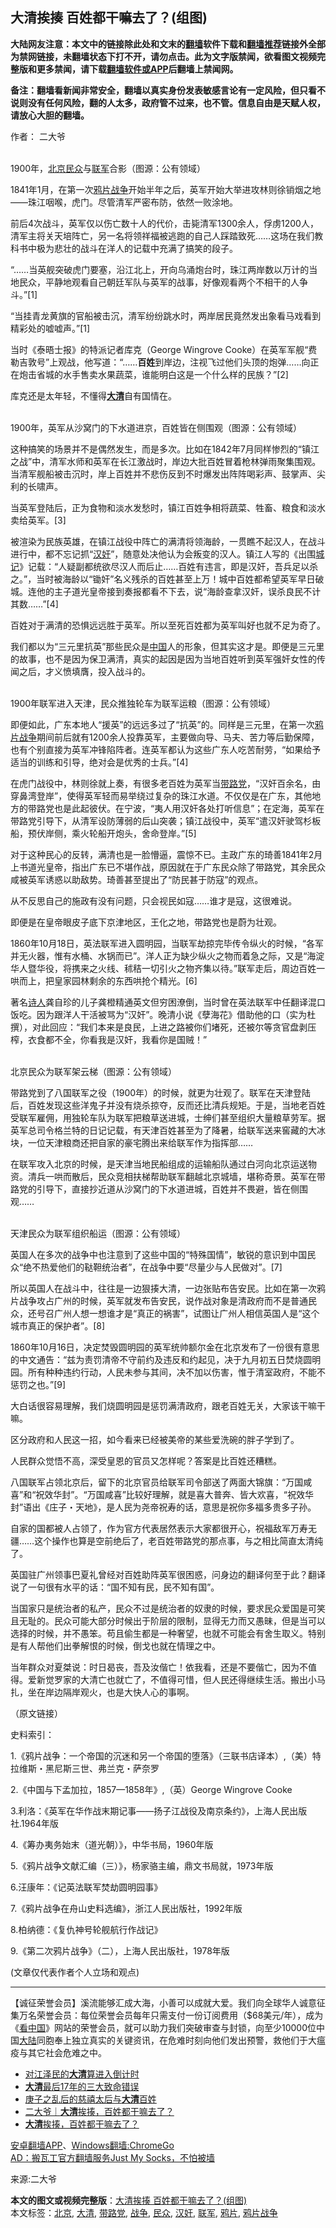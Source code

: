  <h2>大清挨揍 百姓都干嘛去了？(组图)</h2> <p class="notice"><b>大陆网友注意：本文中的链接除此处和文末的<a href="https://github.com/bannedbook/fanqiang" >翻墙</a>软件下载和<a href="https://github.com/killgcd/justmysocks/blob/master/README.md">翻墙推荐</a>链接外全部为禁网链接，未翻墙状态下打不开，请勿点击。此为文字版禁闻，欲看图文视频完整版和更多禁闻，请下载<a href="https://github.com/bannedbook/fanqiang">翻墙软件或APP</a>后翻墙上禁闻网。</p><p>备注：翻墙看新闻非常安全，翻墙以真实身份发表敏感言论有一定风险，但只看不说则没有任何风险，翻的人太多，政府管不过来，也不管。信息自由是天赋人权，请放心大胆的翻墙。</b></p>  <div class="entry"> <p>作者： 二大爷</p> <p><br />1900年，<a href="https://www.bannedbook.org/bnews/tag/%e5%8c%97%e4%ba%ac/" class="st_tag internal_tag" rel="tag" title="标签 北京 下的日志">北京</a><a href="https://www.bannedbook.org/bnews/tag/%E6%B0%91%E4%BC%97/" class="st_tag internal_tag" rel="tag" title="标签 民众 下的日志">民众</a>与<a href="https://www.bannedbook.org/bnews/tag/%e8%81%94%e5%86%9b/" class="st_tag internal_tag" rel="tag" title="标签 联军 下的日志">联军</a>合影（图源：公有领域） </p> <p>1841年1月，在第一次<a href="https://www.bannedbook.org/bnews/tag/%E9%B8%A6%E7%89%87%E6%88%98%E4%BA%89/" class="st_tag internal_tag" rel="tag" title="标签 鸦片战争 下的日志">鸦片战争</a>开始半年之后，英军开始大举进攻林则徐销烟之地&mdash;&mdash;珠江咽喉，虎门。尽管清军严密布防，依然一败涂地。 </p> <p>前后4次战斗，英军仅以伤亡数十人的代价，击毙清军1300余人，俘虏1200人，清军主将关天培阵亡，另一名将领祥福被逃跑的自己人踩踏致死&hellip;&hellip;这场在我们教科书中极为悲壮的战斗在洋人的记载中充满了搞笑的段子。</p> <p>“&hellip;&hellip;当英舰突破虎门要塞，沿江北上，开向乌涌炮台时，珠江两岸数以万计的当地民众，平静地观看自己朝廷军队与英军的战事，好像观看两个不相干的人争斗。”[1]</p> <p>“当挂青龙黄旗的官船被击沉，清军纷纷跳水时，两岸居民竟然发出象看马戏看到精彩处的嘘嘘声。”[1]</p> <p>当时《泰晤士报》的特派记者库克（George Wingrove Cooke）在英军军舰“费勒吉敦号”上观战，他写道：“&hellip;&hellip;<strong>百姓</strong>到岸边，注视飞过他们头顶的炮弹&hellip;&hellip;向正在炮击省城的水手售卖水果蔬菜，谁能明白这是一个什么样的民族？”[2]</p> <p>库克还是太年轻，不懂得<strong><a href="https://www.bannedbook.org/bnews/tag/%e5%a4%a7%e6%b8%85/" class="st_tag internal_tag" rel="tag" title="标签 大清 下的日志">大清</a></strong>自有国情在。</p> <p><br />1900年，英军从沙窝门的下水道进京，百姓皆在侧围观（图源：公有领域）</p> <p>这种搞笑的场景并不是偶然发生，而是多次。比如在1842年7月同样惨烈的“镇江之战”中，清军水师和英军在长江激战时，岸边大批百姓冒着枪林弹雨聚集围观。当清军舰船被击沉时，岸上百姓并不悲伤反到不时爆发出阵阵喝彩声、鼓掌声、尖利的长啸声。</p> <p>当英军登陆后，正为食物和淡水发愁时，镇江百姓争相将蔬菜、牲畜、粮食和淡水卖给英军。[3]</p> <p>被渲染为民族英雄，在镇江战役中阵亡的满清将领海龄，一贯瞧不起汉人，在战斗进行中，都不忘记抓“<a href="https://www.bannedbook.org/bnews/tag/%E6%B1%89%E5%A5%B8/" class="st_tag internal_tag" rel="tag" title="标签 汉奸 下的日志">汉奸</a>”，随意处决他认为会叛变的汉人。镇江人写的《出围<span class='wp_keywordlink'><a href="https://www.bannedbook.org/forum2/topic1269.html" title="城记" target="_blank">城记</a></span>》记载：“人疑副都统欲尽汉人而后止&hellip;&hellip;百姓有违言，即是汉奸，吾兵足以杀之。”，当时被海龄以“锄奸”名义残杀的百姓甚至上万！城中百姓都希望英军早日破城。连他的主子道光皇帝接到奏报都看不下去，说“海龄查拿汉奸，误杀良民不计其数&hellip;&hellip;”[4]</p>  <p>百姓对于满清的恐惧远远胜于英军。所以至死百姓都为英军叫好也就不足为奇了。</p> <p>我们都以为“三元里抗英”那些民众是<span class='wp_keywordlink_affiliate'><a href="https://www.bannedbook.org/" title="中国" target="_blank">中国</a></span>人的形象，但其实这才是。即便是三元里的故事，也不是因为保卫满清，真实的起因是因为当地百姓听到英军强奸女性的传闻之后，才义愤填膺，投入战斗的。</p> <p><br />1900年联军进入天津，民众推独轮车为联军运粮（图源：公有领域）</p> <p>即便如此，广东本地人“援英”的远远多过了“抗英”的。同样是三元里，在第一次<a href="https://www.bannedbook.org/bnews/tag/%e9%b8%a6%e7%89%87/" class="st_tag internal_tag" rel="tag" title="标签 鸦片 下的日志">鸦片</a><a href="https://www.bannedbook.org/bnews/tag/%E6%88%98%E4%BA%89/" class="st_tag internal_tag" rel="tag" title="标签 战争 下的日志">战争</a>期间前后就有1200余人投靠英军，主要做向导、马夫、苦力等后勤保障，也有个别直接为英军冲锋陷阵者。连英军都认为这些广东人吃苦耐劳，“如果给予适当的训练和引导，绝对会是优秀的士兵。”[4]</p> <p>在虎门战役中，林则徐就上奏，有很多老百姓为英军当<a href="https://www.bannedbook.org/bnews/tag/%e5%b8%a6%e8%b7%af%e5%85%9a/" class="st_tag internal_tag" rel="tag" title="标签 带路党 下的日志">带路党</a>，“汉奸百余名，由穿鼻湾登岸”，使得英军轻而易举绕过复杂的珠江水道。不仅仅是在广东，其他地方的带路党也是此起彼伏。在宁波，“夷人用汉奸各处打听信息”；在定海，英军在带路党引导下，从清军设防薄弱的后山突袭；镇江战役中，英军“遣汉奸驶驾杉板船，预伏岸侧，乘火轮船开炮头，舍命登岸。”[5]</p> <p>对于这种民心的反转，满清也是一脸懵逼，震惊不已。主政广东的琦善1841年2月上书道光皇帝，指出广东已不堪作战，原因就在于广东民众除了带路党，其余民众咸被英军诱惑以助敌势。琦善甚至提出了“防民甚于防寇”的观点。</p> <p>从不反思自己的施政有没有问题，只会视民如寇&hellip;&hellip;谁才是寇，这很难说。</p> <p>即便是在皇帝眼皮子底下京津地区，王化之地，带路党也是蔚为壮观。</p> <p>1860年10月18日，英法联军进入圆明园，当联军劫掠完毕传令纵火的时候，“各军并无火器，惟有水桶、水锅而已”。洋人正为缺少纵火之物而着急之际，又是“海淀华人暨华役，将携来之火线、秫秸一切引火之物齐集以待。”联军走后，周边百姓一哄而上，把皇家园林剩余的东西哄抢个精光。[6]</p> <p>著名<span class='wp_keywordlink'><a href="https://www.bannedbook.org/forum11/topic295.html" title="禁片：诗人的悲歌" target="_blank">诗人</a></span>龚自珍的儿子龚橙精通英文但穷困潦倒，当时曾在英法联军中任翻译混口饭吃。因为跟洋人干活被骂为“汉奸”。晚清小说《孽海花》借助他的口（实为杜撰），对此回应：“我们本来是良民，上进之路被你们堵死，还被尔等贪官盘剥压榨，衣食都不全，你看我是汉奸，我看你是国贼！”</p> <p><br />北京民众为联军架云梯（图源：公有领域）</p> <p>带路党到了八国联军之役（1900年）的时候，就更为壮观了。联军在天津登陆后，百姓发现这些洋鬼子并没有烧杀掠夺，反而还比清兵规矩。于是，当地老百姓受联军雇佣，用独轮车队为联军把粮草送进城，士绅们甚至组织大量粮草劳军。据英军总司令格兰特的日记记载，有天津百姓甚至为了降暑，给联军送来窖藏的大冰块，一位天津粮商还把自家的豪宅腾出来给联军作为指挥部&hellip;&hellip;</p>  <p>在联军攻入北京的时候，是天津当地民船组成的运输船队通过白河向北京运送物资。清兵一哄而散后，民众竞相扶梯帮助联军翻越北京城墙，堪称奇景。英军在带路党的引导下，直接抄近道从沙窝门的下水道进城，百姓并不畏避，皆在侧围观&hellip;&hellip;</p> <p><br />天津民众为联军组织船运（图源：公有领域）</p> <p>英国人在多次的战争中也注意到了这些中国的“特殊国情”，敏锐的意识到中国民众“绝不热爱他们的鞑靼统治者”，在战争中要“尽量少与人民做对”。[7]</p> <p>所以英国人在战斗中，往往是一边狠揍大清，一边张贴布告安民。比如在第一次鸦片战争攻占广州的时候，英军就发布告安民，说作战对象是清政府而不是普通民众，还号召广州人想一想谁才是“真正的祸害”，试图让广州人相信英国人是“这个城市真正的保护者”。[8]</p> <p>1860年10月16日，决定焚毁圆明园的英军统帅额尔金在北京发布了一份很有意思的中文通告：“兹为责罚清帝不守前约及违反和约起见，决于九月初五日焚烧圆明园。所有种种违约行动，人民未参与其间，决不加以伤害，惟于清室政府，不能不惩罚之也。”[9]</p> <p>大白话很容易理解，我们烧圆明园是惩罚满清政府，跟老百姓无关，大家该干嘛干嘛。</p> <p>区分政府和人民这一招，如今看来已经被美帝的某些爱洗碗的胖子学到了。</p> <p>人民群众觉悟不高，深受皇恩的官员又怎样呢？答案是比百姓还糟糕。</p> <p>八国联军占领北京后，留下的北京官员给联军司令部送了两面大锦旗：“万国咸喜”和“祝效华封”。“万国咸喜”比较好理解，就是喜大普奔、皆大欢喜，“祝效华封”语出《庄子・天地》，是人民为尧帝祝寿的话，意思是祝你多福多贵多子孙。</p> <p>自家的国都被人占领了，作为官方代表居然表示大家都很开心，祝福敌军万寿无疆&hellip;&hellip;这个操作也算是空前绝后了，老百姓带路党的那点事，与之相比简直太清纯了。</p> <p>英国驻广州领事巴夏礼曾经对百姓助阵英军很困惑，问身边的翻译何至于此？翻译说了一句很有水平的话：“国不知有民，民不知有国”。</p> <p>当国家只是统治者的私产，民众不过是统治者的奴隶的时候，要求民众爱国是可笑且无耻的。民众可能大部分时候出于阶层的限制，显得无力而又愚昧，但是当可以选择的时候，并不愚笨。苟且偷生都是一种奢望，也就不可能会有舍生取义。特别是有人帮他们出拳解恨的时候，倒戈也就在情理之中。</p>  <p>当年群众对夏桀说：时日曷丧，吾及汝偕亡！依我看，还是不要偕亡，因为不值得。爱新觉罗家的大清亡也就亡了，不值得可惜，但人民还得继续生活。搬出小马扎，坐在岸边隔岸观火，也是大快人心的事啊。</p> <p>（原文链接）</p> <p>史料索引：</p> <p>1.《鸦片战争：一个帝国的沉迷和另一个帝国的堕落》（三联书店译本）,（美）特拉维斯・黑尼斯三世、弗兰克・萨奈罗</p> <p>2.《中国与下孟加拉，1857&mdash;1858年》,（英）George Wingrove Cooke</p> <p>3.利洛：《英军在华作战末期记事&mdash;&mdash;扬子江战役及南京条约》，上海人民出版社.1964年版</p> <p>4.《筹办夷务始末（道光朝）》，中华书局，1960年版</p> <p>5.《鸦片战争文献汇编（三）》，杨家骆主编，鼎文书局就，1973年版</p> <p>6.汪康年：《记英法联军焚劫圆明园事》</p> <p>7.《鸦片战争在舟山史料选编》，浙江人民出版社，1992年版</p> <p>8.柏纳德：《复仇神号轮舰航行作战记》</p> <p>9.《第二次鸦片战争》（二），上海人民出版社，1978年版</p>  <p>(文章仅代表作者个人立场和观点)</p> <p><hr width=100% >【诚征荣誉会员】溪流能够汇成大海，小善可以成就大爱。我们向全球华人诚意征集万名荣誉会员：每位荣誉会员每年只需支付一份订阅费用（$68美元/年），成为《<span class='wp_keywordlink_affiliate'><a href="https://www.secretchina.com/" title="看中国" target="_blank">看中国</a></span>》网站的荣誉会员，就可以助力我们突破审查与封锁，向至少10000位中国<span class='wp_keywordlink_affiliate'><a href="https://www.bannedbook.org/" title="大陆" target="_blank">大陆</a></span>同胞奉上独立真实的关键资讯，在危难时刻向他们发出预警，救他们于大瘟疫与其它社会危难之中。<center> </center> </p> <ul class='op-related-articles' title='相关阅读'> <li><a href='https://www.bannedbook.org/bnews/comments/20200505/1370289.html' target='_blank'>对江泽民的<b>大清</b>算进入倒计时</a></li> <li><a href='https://www.bannedbook.org/bnews/comments/20200501/1370195.html' target='_blank'><b>大清</b>最后17年的三大致命错误</a></li> <li><a href='https://www.bannedbook.org/bnews/comments/20200425/1370072.html' target='_blank'>庚子之乱后的慈禧太后与<b>大清</b>百姓</a></li> <li><a href='https://www.bannedbook.org/bnews/baitai/20200729/1369984.html' target='_blank'>二大爷｜<b>大清</b>挨揍，百姓都干嘛去了？</a></li> <li><a href='https://www.bannedbook.org/bnews/lishi/20200729/1368416.html' target='_blank'><b>大清</b>挨揍，百姓都干嘛去了？</a></li> </ul> <div class="texttj"> <a href="https://github.com/bannedbook/fanqiang/wiki/%E7%A6%81%E9%97%BB%E7%BD%91%E5%AE%89%E5%8D%93%E7%BF%BB%E5%A2%99%E6%96%B0%E9%97%BBAPP" target="_blank">安卓翻墙APP</a>、<a href="https://github.com/bannedbook/fanqiang/wiki/Chrome%E4%B8%80%E9%94%AE%E7%BF%BB%E5%A2%99%E5%8C%85" target="_blank">Windows翻墙:ChromeGo</a><br/> <a href="https://github.com/killgcd/justmysocks/blob/master/README.md" target="_blank">AD：搬瓦工官方翻墙服务Just My Socks，不怕被墙</a> </div><p>来源:二大爷</p><a name='sharetosocial'></a>         <div><b>本文的图文或视频完整版</b>：<a href='https://www.bannedbook.org/bnews/comments/20200731/1372483.html'>大清挨揍 百姓都干嘛去了？(组图)</a></div>  </div><!--END ENTRY--> <div class="postfooter"> <div>本文标签：<a href="https://www.bannedbook.org/bnews/tag/%e5%8c%97%e4%ba%ac/" rel="tag">北京</a>, <a href="https://www.bannedbook.org/bnews/tag/%e5%a4%a7%e6%b8%85/" rel="tag">大清</a>, <a href="https://www.bannedbook.org/bnews/tag/%e5%b8%a6%e8%b7%af%e5%85%9a/" rel="tag">带路党</a>, <a href="https://www.bannedbook.org/bnews/tag/%E6%88%98%E4%BA%89/" rel="tag">战争</a>, <a href="https://www.bannedbook.org/bnews/tag/%E6%B0%91%E4%BC%97/" rel="tag">民众</a>, <a href="https://www.bannedbook.org/bnews/tag/%E6%B1%89%E5%A5%B8/" rel="tag">汉奸</a>, <a href="https://www.bannedbook.org/bnews/tag/%e8%81%94%e5%86%9b/" rel="tag">联军</a>, <a href="https://www.bannedbook.org/bnews/tag/%e9%b8%a6%e7%89%87/" rel="tag">鸦片</a>, <a href="https://www.bannedbook.org/bnews/tag/%E9%B8%A6%E7%89%87%E6%88%98%E4%BA%89/" rel="tag">鸦片战争</a></div>  </div><!--END POSTFOOTER--> 